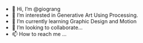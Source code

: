 - 👋 Hi, I’m @giograng
- 👀 I’m interested in Generative Art Using Processing. 
- 🌱 I’m currently learning Graphic Design and Motion 
- 💞️ I’m looking to collaborate...
- 📫 How to reach me ...

<!---
giograng/giograng is a ✨ special ✨ repository because its `README.md` (this file) appears on your GitHub profile.
You can click the Preview link to take a look at your changes.
--->
